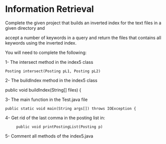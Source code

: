 # Information Retrieval 
Complete the given project that builds an inverted index for the text files in a given directory and 

accept a number of keywords in a query and return the files that contains all keywords using the inverted index.

 You will need to complete the following:
 
 1- The  intersect method in the index5 class
 
    Posting intersect(Posting pL1, Posting pL2) 
    
2-  The buildIndex  method in the index5 class

   public void buildIndex(String[] files) {   
   
3- The main function in the Test.java file

    public static void main(String args[]) throws IOException {
    
 4-  Get rid of the last comma in the posting list in:
 
         public void printPostingList(Posting p)
         
 5- Comment all methods of the index5.java
